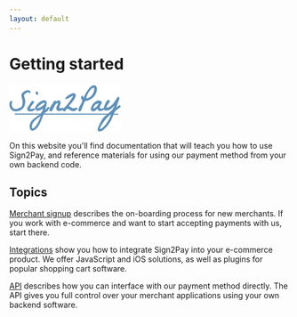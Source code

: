 ```yaml
---
layout: default
---
```


# Getting started

<img src="/images/logo-blue.png">

On this website you'll find documentation that will teach you how to use Sign2Pay, and reference materials for using our payment method from your own backend code.

## Topics

[Merchant signup](/merchants/index.html) describes the on-boarding process for new merchants. If you work with e-commerce and want to start accepting payments with us, start there.

[Integrations](/integrations/index.html) show you how to integrate Sign2Pay into your e-commerce product. We offer JavaScript and iOS solutions, as well as plugins for popular shopping cart software.

[API](/api/index.html) describes how you can interface with our payment method directly. The API gives you full control over your merchant applications using your own backend software.
